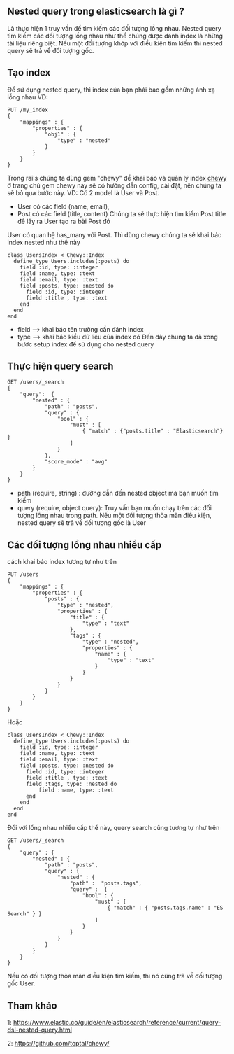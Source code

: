 ## Nested query trong elasticsearch là gì ?
Là thực hiện 1 truy vấn để tìm kiếm các đối tượng lồng nhau. Nested query tìm kiếm các đối tượng lồng nhau như thể chúng được đánh index là những tài liệu riêng biệt. Nếu một đối tượng khớp với điều kiện tìm kiếm thì nested query sẽ trả về đối tượng gốc.
## Tạo index
Để sử dụng nested query, thì index của bạn phải bao gồm những ánh xạ lồng nhau
VD:
```
PUT /my_index
{
    "mappings" : {
        "properties" : {
            "obj1" : {
                "type" : "nested"
            }
        }
    }
}
```

Trong rails chúng ta dùng gem "chewy" để khai báo và quản lý index
[chewy](https://github.com/toptal/chewy/) ở trang chủ gem chewy này sẽ có hướng dẫn config, cài đặt, nên chúng ta sẽ bỏ qua bước này.
VD: Có 2 model là User và Post. 
- User có các field (name, email), 
- Post có các field (title, content)
Chúng ta sẽ thực hiện tìm kiếm Post title để lấy ra User tạo ra bài Post đó

User có quan hệ has_many với Post. Thì dùng chewy chúng ta sẽ khai báo index nested như thế này
```
class UsersIndex < Chewy::Index
  define_type Users.includes(:posts) do
    field :id, type: :integer
    field :name, type: :text
    field :email, type: :text
    field :posts, type: :nested do
      field :id, type: :integer
      field :title , type: :text
    end
  end
end
```
- field --> khai báo tên trường cần đánh index
- type --> khai báo kiểu dữ liệu của index đó
Đến đây chung ta đã xong bước setup index để sử dụng cho nested query
## Thực hiện query search
```
GET /users/_search
{
    "query":  {
        "nested" : {
            "path" : "posts",
            "query" : {
                "bool" : {
                    "must" : [
                        { "match" : {"posts.title" : "Elasticsearch"} }
                    ]
                }
            },
            "score_mode" : "avg"
        }
    }
}
```
- path (require, string) : đường dẫn đến nested object mà bạn muốn tìm kiếm
- query (require, object query): Truy vấn bạn muốn chạy trên các đối tượng lồng nhau trong path. Nếu một đối tượng thõa mãn điều kiện, nested query sẽ trả về đối tượng gốc là User

## Các đối tượng lồng nhau nhiều cấp
cách khai báo index tương tự như trên
```
PUT /users
{
    "mappings" : {
        "properties" : {
            "posts" : {
                "type" : "nested",
                "properties" : {
                    "title" : {
                        "type" : "text"
                    },
                    "tags" : {
                        "type" : "nested",
                        "properties" : {
                            "name" : {
                                "type" : "text"
                            }
                        }
                    }
                }
            }
        }
    }
}
```

Hoặc
```
class UsersIndex < Chewy::Index
  define_type Users.includes(:posts) do
    field :id, type: :integer
    field :name, type: :text
    field :email, type: :text
    field :posts, type: :nested do
      field :id, type: :integer
      field :title , type: :text
      field :tags, type: :nested do
          field :name, type: :text
      end
    end
  end
end
```
Đối với lồng nhau nhiều cấp thế này, query search cũng tương tự như trên
```
GET /users/_search
{
    "query" : {
        "nested" : {
            "path" : "posts",
            "query" : {
                "nested" : {
                    "path" :  "posts.tags",
                    "query" :  {
                        "bool" : {
                            "must" : [
                                { "match" : { "posts.tags.name" : "ES Search" } }
                            ]
                        }
                    }
                }
            }
        }
    }
}
```

Nếu có đối tượng thõa mãn điều kiện tìm kiếm, thì nó cũng trả về đối tượng gốc User.
## Tham khảo
1: https://www.elastic.co/guide/en/elasticsearch/reference/current/query-dsl-nested-query.html

2: https://github.com/toptal/chewy/